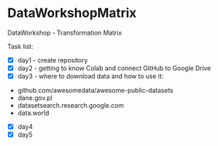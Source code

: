 # DataWorkshopMatrix
DataWorkshop - Transformation Matrix

Task list:
- [x] day1 - create repository
- [x] day2 - getting to know Colab and connect GitHub to Google Drive
- [x] day3 - where to download data and how to use it:
+ github.com/awesomedata/awesome-public-datasets
+ dane.gov.pl
+ datasetsearch.research.google.com
+ data.world
- [x] day4
- [x] day5
